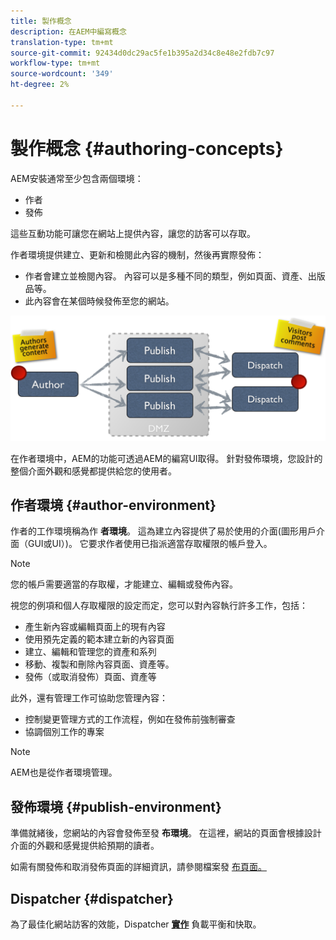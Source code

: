 ```yaml
---
title: 製作概念
description: 在AEM中編寫概念
translation-type: tm+mt
source-git-commit: 92434d0dc29ac5fe1b395a2d34c8e48e2fdb7c97
workflow-type: tm+mt
source-wordcount: '349'
ht-degree: 2%

---
```



# 製作概念 {#authoring-concepts}

AEM安裝通常至少包含兩個環境：

* 作者
* 發佈

這些互動功能可讓您在網站上提供內容，讓您的訪客可以存取。

作者環境提供建立、更新和檢閱此內容的機制，然後再實際發佈：

* 作者會建立並檢閱內容。 內容可以是多種不同的類型，例如頁面、資產、出版品等。
* 此內容會在某個時候發佈至您的網站。

![作者、發佈者和調度員的圖表](/help/sites-cloud/authoring/assets/author-publish.png)

在作者環境中，AEM的功能可透過AEM的編寫UI取得。 針對發佈環境，您設計的整個介面外觀和感覺都提供給您的使用者。

## 作者環境 {#author-environment}

作者的工作環境稱為作 **者環境**。 這為建立內容提供了易於使用的介面(圖形用戶介面（GUI或UI）)。 它要求作者使用已指派適當存取權限的帳戶登入。

>[!NOTE]
>
>您的帳戶需要適當的存取權，才能建立、編輯或發佈內容。

視您的例項和個人存取權限的設定而定，您可以對內容執行許多工作，包括：

* 產生新內容或編輯頁面上的現有內容
* 使用預先定義的範本建立新的內容頁面
* 建立、編輯和管理您的資產和系列
* 移動、複製和刪除內容頁面、資產等。
* 發佈（或取消發佈）頁面、資產等

此外，還有管理工作可協助您管理內容：

* 控制變更管理方式的工作流程，例如在發佈前強制審查
* 協調個別工作的專案

>[!NOTE]
>
>AEM也是從作者環境管理。

## 發佈環境 {#publish-environment}

準備就緒後，您網站的內容會發佈至發 **布環境**。 在這裡，網站的頁面會根據設計介面的外觀和感覺提供給預期的讀者。

如需有關發佈和取消發佈頁面的詳細資訊，請參閱檔案發 [布頁面。](/help/sites-cloud/authoring/fundamentals/publishing-pages.md)

## Dispatcher {#dispatcher}

為了最佳化網站訪客的效能，Dispatcher **[實作](/help/implementing/dispatcher/overview.md)** 負載平衡和快取。
